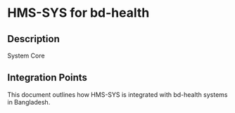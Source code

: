 # HMS-SYS for bd-health

## Description

System Core

## Integration Points

This document outlines how HMS-SYS is integrated with bd-health systems in Bangladesh.
